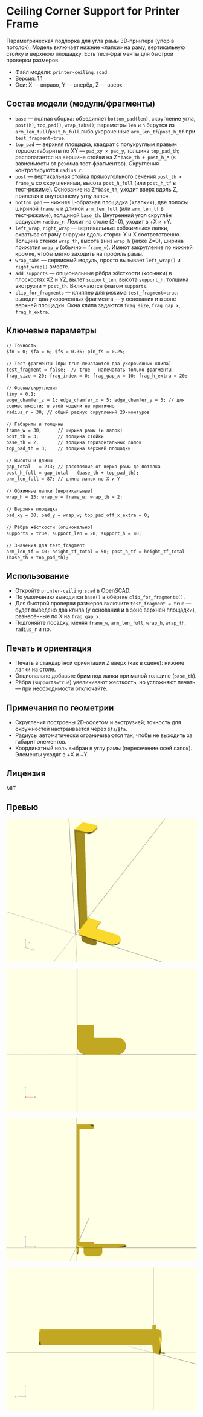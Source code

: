 # Ceiling Corner Support for Printer Frame

Параметрическая подпорка для угла рамы 3D‑принтера (упор в потолок). Модель включает нижние «лапки» на раму, вертикальную стойку и верхнюю площадку. Есть тест‑фрагменты для быстрой проверки размеров.

- Файл модели: `printer-ceiling.scad`
- Версия: 1.1
- Оси: X — вправо, Y — вперёд, Z — вверх

## Состав модели (модули/фрагменты)
- `base` — полная сборка: объединяет `bottom_pad(len)`, скругление угла, `post(h)`,
  `top_pad()`, `wrap_tabs()`; параметры `len` и `h` берутся из `arm_len_full`/`post_h_full`
  либо укороченные `arm_len_tf`/`post_h_tf` при `test_fragment=true`.
- `top_pad` — верхняя площадка, квадрат с полукруглым правым торцом: габариты по XY —
  `pad_xy × pad_y`, толщина `top_pad_th`; располагается на вершине стойки на
  Z=`base_th + post_h_*` (в зависимости от режима тест‑фрагментов). Скругления контролируются
  `radius_r`.
- `post` — вертикальная стойка прямоугольного сечения `post_th × frame_w` со скруглениями,
  высота `post_h_full` (или `post_h_tf` в тест‑режиме). Основание на Z=`base_th`,
  уходит вверх вдоль Z, прилегая к внутреннему углу лапок.
- `bottom_pad` — нижняя L‑образная площадка («лапки»), две полосы шириной `frame_w` и длиной
  `arm_len_full` (или `arm_len_tf` в тест‑режиме), толщиной `base_th`. Внутренний угол
  скруглён радиусом `radius_r`. Лежит на столе (Z=0), уходит в +X и +Y.
- `left_wrap`, `right_wrap` — вертикальные «обжимные» лапки, охватывают раму снаружи вдоль
  сторон Y и X соответственно. Толщина стенки `wrap_th`, высота вниз `wrap_h` (ниже Z=0),
  ширина прижатия `wrap_w` (обычно = `frame_w`). Имеют закругление по нижней кромке,
  чтобы мягко заходить на профиль рамы.
- `wrap_tabs` — сервисный модуль, просто вызывает `left_wrap()` и `right_wrap()` вместе.
- `add_supports` — опциональные рёбра жёсткости (косынки) в плоскостях XZ и YZ, вылет
  `support_len`, высота `support_h`, толщина экструзии = `post_th`. Включаются флагом
  `supports`.
- `clip_for_fragments` — клиппер для режима `test_fragment=true`: выводит два
  укороченных фрагмента — у основания и в зоне верхней площадки. Окна клипа задаются
  `frag_size`, `frag_gap_x`, `frag_h_extra`.

## Ключевые параметры
```scad
// Точность
$fn = 0; $fa = 6; $fs = 0.35; pin_fs = 0.25;

// Тест‑фрагменты (при true печатаются два укороченных клипа)
test_fragment = false;  // true — напечатать только фрагменты
frag_size = 20; frag_index = 0; frag_gap_x = 10; frag_h_extra = 20;

// Фаски/скругления
tiny = 0.1;
edge_chamfer_z = 1; edge_chamfer_x = 5; edge_chamfer_y = 5; // для совместимости; в этой модели не критично
radius_r = 30; // общий радиус скруглений 2D‑контуров

// Габариты и толщины
frame_w = 30;      // ширина рамы (и лапок)
post_th = 3;       // толщина стойки
base_th = 2;       // толщина горизонтальных лапок
top_pad_th = 3;    // толщина верхней площадки

// Высоты и длины
gap_total   = 213; // расстояние от верха рамы до потолка
post_h_full = gap_total - (base_th + top_pad_th);
arm_len_full = 87; // длина лапок по X и Y

// Обжимные лапки (вертикальные)
wrap_h = 15; wrap_w = frame_w; wrap_th = 2;

// Верхняя площадка
pad_xy = 30; pad_y = wrap_w; top_pad_off_x_extra = 0;

// Рёбра жёсткости (опционально)
supports = true; support_len = 28; support_h = 40;

// Значения для test_fragment
arm_len_tf = 40; height_tf_total = 50; post_h_tf = height_tf_total - (base_th + top_pad_th);
```

## Использование
- Откройте `printer-ceiling.scad` в OpenSCAD.
- По умолчанию выводится `base()` в обёртке `clip_for_fragments()`.
- Для быстрой проверки размеров включите `test_fragment = true` — будет выведено два клипа (у основания и в зоне верхней площадки), разнесённые по X на `frag_gap_x`.
- Подгоняйте посадку, меняя `frame_w`, `arm_len_full`, `wrap_h`, `wrap_th`, `radius_r` и пр.

## Печать и ориентация
- Печать в стандартной ориентации Z вверх (как в сцене): нижние лапки на столе.
- Опционально добавьте брим под лапки при малой толщине (`base_th`).
- Рёбра (`supports=true`) увеличивают жесткость, но усложняют печать — при необходимости отключайте.

## Примечания по геометрии
- Скругления построены 2D‑офсетом и экструзией; точность для окружностей настраивается через `$fs`/`$fa`.
- Радиусы автоматически ограничиваются так, чтобы не выходить за габарит элементов.
- Координатный ноль выбран в углу рамы (пересечение осей лапок). Элементы уходят в +X и +Y.

## Лицензия
MIT

## Превью

![iso](preview.iso.png)

![xy](preview.xy.png)

![xz](preview.xz.png)

![yz](preview.yz.png)
